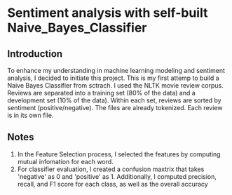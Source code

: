 # Sentiment analysis with self-built Naive_Bayes_Classifier
## Introduction
To enhance my understanding in machine learning modeling and sentiment analysis, I decided to initiate this project. This is my first attemp to build a Naive Bayes Classifier from sctrach. I used the NLTK movie review corpus. 
Reviews are separated into a training set (80% of the data) and a development set 
(10% of the data). Within each set, reviews are sorted by sentiment (positive/negative). The files are already tokenized. 
Each review is in its own file.

## Notes
1. In the Feature Selection process, I selected the features by computing mutual infomation for each word.
2. For classifier evaluation, I created a confusion maxtrix that takes 'negative' as 0 and 'positive' as 1. Additionally, 
I computed precision, recall, and F1 score for each class, as well as the overall accuracy
